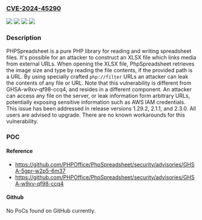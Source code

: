 ### [CVE-2024-45290](https://cve.mitre.org/cgi-bin/cvename.cgi?name=CVE-2024-45290)
![](https://img.shields.io/static/v1?label=Product&message=PhpSpreadsheet&color=blue)
![](https://img.shields.io/static/v1?label=Version&message=%3D%20%3C%201.29.2%20&color=brighgreen)
![](https://img.shields.io/static/v1?label=Vulnerability&message=CWE-36%3A%20Absolute%20Path%20Traversal&color=brighgreen)
![](https://img.shields.io/static/v1?label=Vulnerability&message=CWE-918%3A%20Server-Side%20Request%20Forgery%20(SSRF)&color=brighgreen)

### Description

PHPSpreadsheet is a pure PHP library for reading and writing spreadsheet files. It's possible for an attacker to construct an XLSX file which links media from external URLs. When opening the XLSX file, PhpSpreadsheet retrieves the image size and type by reading the file contents, if the provided path is a URL. By using specially crafted `php://filter` URLs an attacker can leak the contents of any file or URL. Note that this vulnerability is different from GHSA-w9xv-qf98-ccq4, and resides in a different component. An attacker can access any file on the server, or leak information form arbitrary URLs, potentially exposing sensitive information such as AWS IAM credentials. This issue has been addressed in release versions 1.29.2, 2.1.1, and 2.3.0. All users are advised to upgrade. There are no known workarounds for this vulnerability.

### POC

#### Reference
- https://github.com/PHPOffice/PhpSpreadsheet/security/advisories/GHSA-5gpr-w2p5-6m37
- https://github.com/PHPOffice/PhpSpreadsheet/security/advisories/GHSA-w9xv-qf98-ccq4

#### Github
No PoCs found on GitHub currently.

